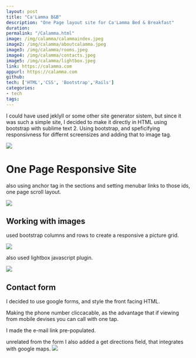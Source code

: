 ```yaml
---
layout: post
title: "Ca'Lamma B&B"
description: "One Page layout site for Ca'Lamma Bed & Breakfast"
duration: 
permalink: "/Calamma.html"
image: /img/calamma/calammaindex.jpeg
image2: /img/calamma/aboutcalamma.jpeg
image3: /img/calamma/rooms.jpeg
image4: /img/calamma/contacts.jpeg
image5: /img/calamma/lightbox.jpeg
link: https://calamma.com
appurl: https://calamma.com
github: 
tech: ['HTML','CSS', 'Bootstrap','Rails']
categories: 
- tech
tags:
---
```


I could have used jeklyll or some other site generator sistem, but since it was such a simple site, I decided to make it directly in HTML using bootstrap with sublime text 2. 
Using bootstrap, and speficifying responsivness for differnt screensizes and adding that to image tag.



<img class="thumb img-round img-responsive" src="{{ page.image}}">

<br>

# One Page Responsive Site
also using anchor tag in the sections and setting menubar  links to those ids, one page scroll layout.



<img class="thumb img-round img-responsive" src="{{ page.image2}}">

## Working with images 

used bootstrap columns  and rows to create a responsive a picture grid.
	
<img class="thumb img-round img-responsive" src="{{ page.image3}}">

also used lightbox javascript plugin.

<img class="thumb img-round img-responsive" src="{{ page.image5}}">

## Contact form

I decided to use google forms, and style the front facing HTML.

Making the phone number cliccacable, as the advantage that if viewing from mobile devises you can call with one tap.

I made the e-mail link pre-populated.

unrelated from the form I also added a get directions field, that integrates with google maps.
<img class="thumb img-round img-responsive" src="{{ page.image4}}">